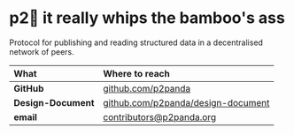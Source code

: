 # p2🐼 it really whips the bamboo's ass

Protocol for publishing and reading structured data in a decentralised network of peers.

| What                | Where to reach                                                                   |
| :------------------ | :------------------------------------------------------------------------------- |
| **GitHub**          | [github.com/p2panda](https://github.com/p2panda)                                 |
| **Design-Document** | [github.com/p2panda/design-document](https://github.com/p2panda/design-document) |
| **email**           | [contributors@p2panda.org](mailto:contributors@p2panda.org)                      |

